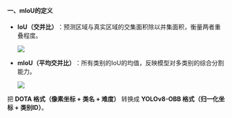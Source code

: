 #### **一、mIoU的定义**

- ​**IoU（交并比）​**：预测区域与真实区域的交集面积除以并集面积，衡量两者重叠程度。
    
    ![](https://i-blog.csdnimg.cn/direct/66e0045e7037432691954aa6d36f51fd.png)
    
- ​**mIoU（平均交并比）​**：所有类别的IoU的均值，反映模型对多类别的综合分割能力。
    
    ![](https://i-blog.csdnimg.cn/direct/f86d826333f441fa8a19048a73138490.png)
    
把 **DOTA 格式（像素坐标 + 类名 + 难度）** 转换成 **YOLOv8-OBB 格式（归一化坐标 + 类别ID）**。